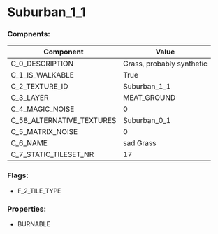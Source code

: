 

# Suburban_1_1





### Compnents: 
| Component | Value | 
|  --  |  --  | 
| C_0_DESCRIPTION | Grass, probably synthetic | 
| C_1_IS_WALKABLE | True | 
| C_2_TEXTURE_ID | Suburban_1_1 | 
| C_3_LAYER | MEAT_GROUND | 
| C_4_MAGIC_NOISE | 0 | 
| C_58_ALTERNATIVE_TEXTURES | Suburban_0_1 | 
| C_5_MATRIX_NOISE | 0 | 
| C_6_NAME | sad Grass | 
| C_7_STATIC_TILESET_NR | 17 | 


### Flags: 
* F_2_TILE_TYPE


### Properties: 
* BURNABLE

